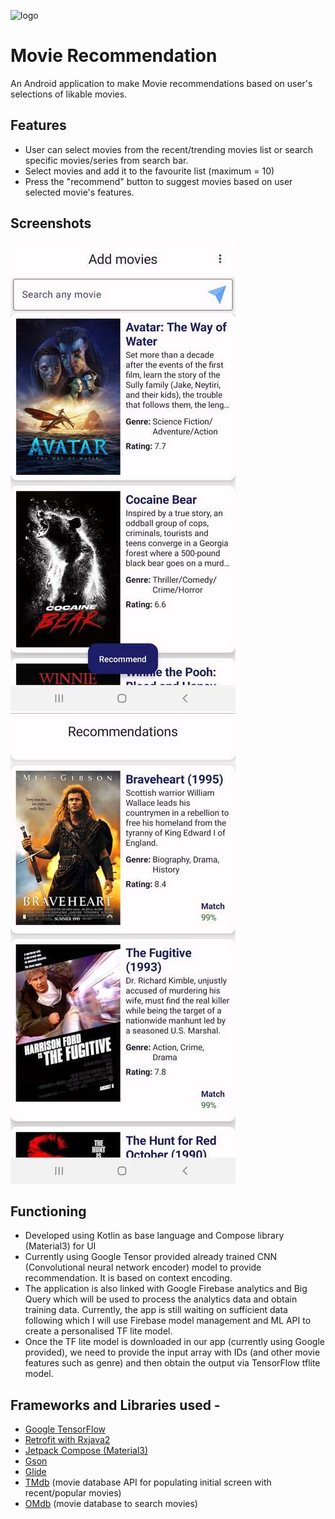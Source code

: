![logo](https://play-lh.googleusercontent.com/XgSa5JOdWudeITPF5PtfCmXELSvfb4fddHk4VcYkAxnsqWeFe1yCE8jTklwfpbN-aQ=s128)
# Movie Recommendation
An Android application to make Movie recommendations based on user's selections of likable movies. 

## Features 
- User can select movies from the recent/trending movies list or search specific movies/series from search bar.
- Select movies and add it to the favourite list (maximum = 10)
- Press the "recommend" button to suggest movies based on user selected movie's features. 

## Screenshots
![screen1](screenshots/screen1.jpg) ![screen2](screenshots/screen2.jpg)

## Functioning
- Developed using Kotlin as base language and Compose library (Material3) for UI
- Currently using Google Tensor provided already trained CNN (Convolutional neural network encoder) model to provide recommendation. It is based on context encoding. 
- The application is also linked with Google Firebase analytics and Big Query which will be used to process the analytics data and obtain training data. Currently, the app is still waiting on sufficient data following which I will use Firebase model management and ML API to create a personalised TF lite model.
- Once the TF lite model is downloaded in our app (currently using Google provided), we need to provide the input array with IDs (and other movie features such as genre) and then obtain the output via TensorFlow tflite model.

## Frameworks and Libraries used - 
- [Google TensorFlow](https://www.tensorflow.org/lite/android)
- [Retrofit with Rxjava2](https://square.github.io/retrofit/) 
- [Jetpack Compose (Material3)](https://developer.android.com/jetpack/compose/designsystems/material3)
- [Gson](https://github.com/google/gson)
- [Glide](https://github.com/bumptech/glide)
- [TMdb](https://developer.themoviedb.org/reference/intro/getting-started) (movie database API for populating initial screen with recent/popular movies)
- [OMdb](https://www.omdbapi.com) (movie database to search movies)
